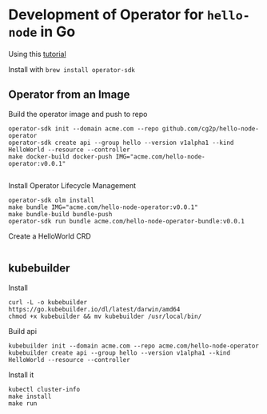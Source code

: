 # Development of Operator for `hello-node` in Go
Using this [tutorial](https://sdk.operatorframework.io/docs/building-operators/golang/tutorial/)

Install with `brew install operator-sdk`

## Operator from an Image
Build the operator image and push to repo 
```
operator-sdk init --domain acme.com --repo github.com/cg2p/hello-node-operator
operator-sdk create api --group hello --version v1alpha1 --kind HelloWorld --resource --controller
make docker-build docker-push IMG="acme.com/hello-node-operator:v0.0.1"


```

Install Operator Lifecycle Management
```
operator-sdk olm install
make bundle IMG="acme.com/hello-node-operator:v0.0.1"
make bundle-build bundle-push
operator-sdk run bundle acme.com/hello-node-operator-bundle:v0.0.1
```

Create a HelloWorld CRD
```

```

## kubebuilder
Install
```
curl -L -o kubebuilder https://go.kubebuilder.io/dl/latest/darwin/amd64
chmod +x kubebuilder && mv kubebuilder /usr/local/bin/
```

Build api
```
kubebuilder init --domain acme.com --repo acme.com/hello-node-operator
kubebuilder create api --group hello --version v1alpha1 --kind HelloWorld --resource --controller
```

Install it
```
kubectl cluster-info
make install
make run
```



